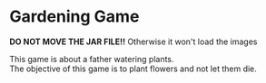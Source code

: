 # Gardening Game
<b>DO NOT MOVE THE JAR FILE!!</b> 
Otherwise it won't load the images<br>

This game is about a father watering plants.<br>
The objective of this game is to plant flowers and not let them die.
